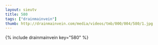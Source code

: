 ```yaml
--- 
layout: sieutv
title: 580
tags: ["drainmainvein"]
thumb: http://drainmainvein.com/media/videos/tmb/000/004/580/1.jpg
---
```

{% include drainmainvein key="580" %} 
